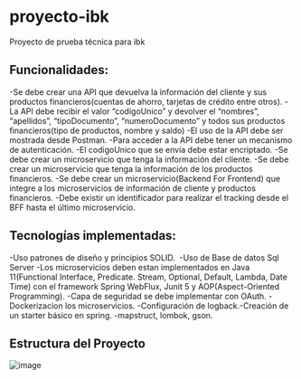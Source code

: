 # proyecto-ibk
Proyecto de prueba técnica para ibk

Funcionalidades:
----------------
-Se debe crear una API que devuelva la información del cliente y sus productos financieros(cuentas de ahorro, tarjetas de crédito entre otros).​
-La API debe recibir el valor “codigoUnico” y devolver el “nombres”, “apellidos”, “tipoDocumento”, “numeroDocumento” y todos sus productos financieros(tipo de productos, nombre y saldo)​
-El uso de la API debe ser mostrada desde Postman.​
-Para acceder a la API debe tener un mecanismo de autenticación.​
-El codigoUnico que se envía debe estar encriptado.​
-Se debe crear un microservicio que tenga la información del cliente.​
-Se debe crear un microservicio que tenga la información de los productos financieros.​
-Se debe crear un microservicio(Backend For Frontend) que integre a los microservicios de información de cliente y productos financieros.​
-Debe existir un identificador para realizar el tracking desde el BFF hasta el último microservicio.

Tecnologías implementadas:
--------------------------
-Uso patrones de diseño y principios SOLID. ​
-Uso de Base de datos Sql Server
-Los microservicios deben estan implementados en Java 11(Functional Interface, Predicate. Stream, Optional, Default, Lambda, Date Time) con el framework Spring  WebFlux, Junit 5 y AOP(Aspect-Oriented Programming).​
-Capa de seguridad se debe implementar con OAuth.​
-Dockerizacion los microservicios.​
-Configuración de logback.​
-Creación de un starter básico en spring.​
-mapstruct, lombok, gson.


Estructura del Proyecto
------------------------
![image](https://github.com/panoshi13/proyecto-ibk/assets/60948575/0358f524-2a7f-412c-b0e2-40f8e3ad3628)


